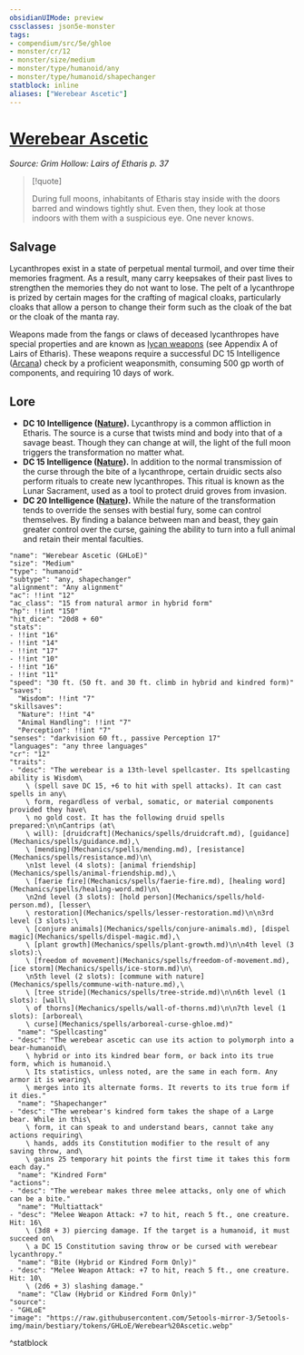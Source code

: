 ```yaml
---
obsidianUIMode: preview
cssclasses: json5e-monster
tags:
- compendium/src/5e/ghloe
- monster/cr/12
- monster/size/medium
- monster/type/humanoid/any
- monster/type/humanoid/shapechanger
statblock: inline
aliases: ["Werebear Ascetic"]
---
```

# [Werebear Ascetic](Mechanics\bestiary\humanoid/werebear-ascetic-ghloe.md)
*Source: Grim Hollow: Lairs of Etharis p. 37*  

> [!quote]  
> 
> During full moons, inhabitants of Etharis stay inside with the doors barred and windows tightly shut. Even then, they look at those indoors with them with a suspicious eye. One never knows.

## Salvage

Lycanthropes exist in a state of perpetual mental turmoil, and over time their memories fragment. As a result, many carry keepsakes of their past lives to strengthen the memories they do not want to lose. The pelt of a lycanthrope is prized by certain mages for the crafting of magical cloaks, particularly cloaks that allow a person to change their form such as the cloak of the bat or the cloak of the manta ray.

Weapons made from the fangs or claws of deceased lycanthropes have special properties and are known as [lycan weapons](Mechanics/items/lycan-weapon-ghloe.md) (see Appendix A of Lairs of Etharis). These weapons require a successful DC 15 Intelligence ([Arcana](Mechanics/Rules/skills.md#Arcana)) check by a proficient weaponsmith, consuming 500 gp worth of components, and requiring 10 days of work.

## Lore

- **DC 10 Intelligence ([Nature](Mechanics/Rules/skills.md#Nature)).** Lycanthropy is a common affliction in Etharis. The source is a curse that twists mind and body into that of a savage beast. Though they can change at will, the light of the full moon triggers the transformation no matter what.  
- **DC 15 Intelligence ([Nature](Mechanics/Rules/skills.md#Nature)).** In addition to the normal transmission of the curse through the bite of a lycanthrope, certain druidic sects also perform rituals to create new lycanthropes. This ritual is known as the Lunar Sacrament, used as a tool to protect druid groves from invasion.  
- **DC 20 Intelligence ([Nature](Mechanics/Rules/skills.md#Nature)).** While the nature of the transformation tends to override the senses with bestial fury, some can control themselves. By finding a balance between man and beast, they gain greater control over the curse, gaining the ability to turn into a full animal and retain their mental faculties.  

```statblock
"name": "Werebear Ascetic (GHLoE)"
"size": "Medium"
"type": "humanoid"
"subtype": "any, shapechanger"
"alignment": "Any alignment"
"ac": !!int "12"
"ac_class": "15 from natural armor in hybrid form"
"hp": !!int "150"
"hit_dice": "20d8 + 60"
"stats":
- !!int "16"
- !!int "14"
- !!int "17"
- !!int "10"
- !!int "16"
- !!int "11"
"speed": "30 ft. (50 ft. and 30 ft. climb in hybrid and kindred form)"
"saves":
  "Wisdom": !!int "7"
"skillsaves":
  "Nature": !!int "4"
  "Animal Handling": !!int "7"
  "Perception": !!int "7"
"senses": "darkvision 60 ft., passive Perception 17"
"languages": "any three languages"
"cr": "12"
"traits":
- "desc": "The werebear is a 13th-level spellcaster. Its spellcasting ability is Wisdom\
    \ (spell save DC 15, +6 to hit with spell attacks). It can cast spells in any\
    \ form, regardless of verbal, somatic, or material components provided they have\
    \ no gold cost. It has the following druid spells prepared:\n\nCantrips (at\
    \ will): [druidcraft](Mechanics/spells/druidcraft.md), [guidance](Mechanics/spells/guidance.md),\
    \ [mending](Mechanics/spells/mending.md), [resistance](Mechanics/spells/resistance.md)\n\
    \n1st level (4 slots): [animal friendship](Mechanics/spells/animal-friendship.md),\
    \ [faerie fire](Mechanics/spells/faerie-fire.md), [healing word](Mechanics/spells/healing-word.md)\n\
    \n2nd level (3 slots): [hold person](Mechanics/spells/hold-person.md), [lesser\
    \ restoration](Mechanics/spells/lesser-restoration.md)\n\n3rd level (3 slots):\
    \ [conjure animals](Mechanics/spells/conjure-animals.md), [dispel magic](Mechanics/spells/dispel-magic.md),\
    \ [plant growth](Mechanics/spells/plant-growth.md)\n\n4th level (3 slots):\
    \ [freedom of movement](Mechanics/spells/freedom-of-movement.md), [ice storm](Mechanics/spells/ice-storm.md)\n\
    \n5th level (2 slots): [commune with nature](Mechanics/spells/commune-with-nature.md),\
    \ [tree stride](Mechanics/spells/tree-stride.md)\n\n6th level (1 slots): [wall\
    \ of thorns](Mechanics/spells/wall-of-thorns.md)\n\n7th level (1 slots): [arboreal\
    \ curse](Mechanics/spells/arboreal-curse-ghloe.md)"
  "name": "Spellcasting"
- "desc": "The werebear ascetic can use its action to polymorph into a bear-humanoid\
    \ hybrid or into its kindred bear form, or back into its true form, which is humanoid.\
    \ Its statistics, unless noted, are the same in each form. Any armor it is wearing\
    \ merges into its alternate forms. It reverts to its true form if it dies."
  "name": "Shapechanger"
- "desc": "The werebear's kindred form takes the shape of a Large bear. While in this\
    \ form, it can speak to and understand bears, cannot take any actions requiring\
    \ hands, adds its Constitution modifier to the result of any saving throw, and\
    \ gains 25 temporary hit points the first time it takes this form each day."
  "name": "Kindred Form"
"actions":
- "desc": "The werebear makes three melee attacks, only one of which can be a bite."
  "name": "Multiattack"
- "desc": "Melee Weapon Attack: +7 to hit, reach 5 ft., one creature. Hit: 16\
    \ (3d8 + 3) piercing damage. If the target is a humanoid, it must succeed on\
    \ a DC 15 Constitution saving throw or be cursed with werebear lycanthropy."
  "name": "Bite (Hybrid or Kindred Form Only)"
- "desc": "Melee Weapon Attack: +7 to hit, reach 5 ft., one creature. Hit: 10\
    \ (2d6 + 3) slashing damage."
  "name": "Claw (Hybrid or Kindred Form Only)"
"source":
- "GHLoE"
"image": "https://raw.githubusercontent.com/5etools-mirror-3/5etools-img/main/bestiary/tokens/GHLoE/Werebear%20Ascetic.webp"
```
^statblock